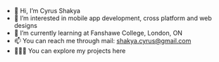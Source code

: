 - 👋 Hi, I’m Cyrus Shakya
- 👀 I’m interested in mobile app development, cross platform and web designs
- 🌱 I’m currently learning at Fanshawe College, London, ON
- 📫 You can reach me through mail: shakya.cyrus@gmail.com
- 🧑🏻‍💻 You can explore my projects here

<!---
cyrus-shakya/cyrus-shakya is a ✨ special ✨ repository because its `README.md` (this file) appears on your GitHub profile.
You can click the Preview link to take a look at your changes.
--->
